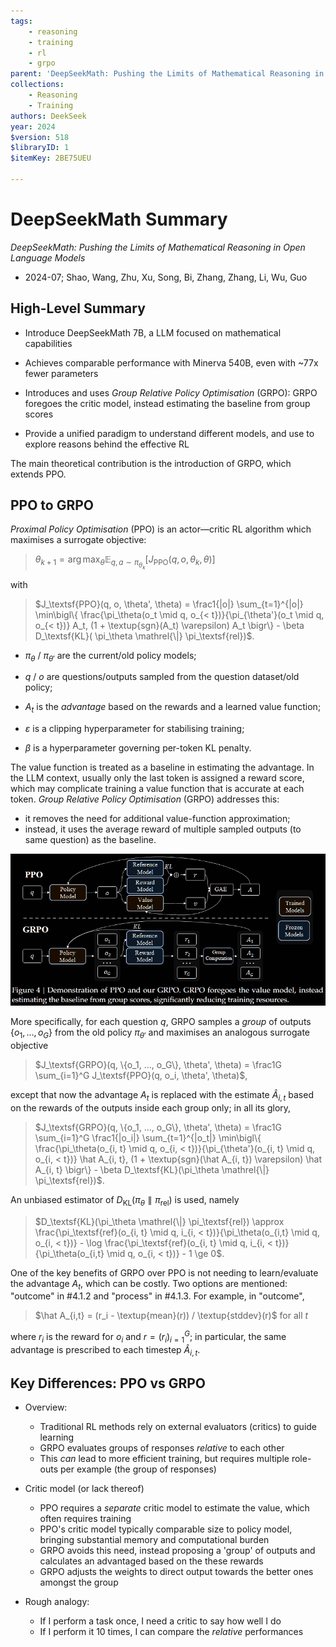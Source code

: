 ```yaml
---
tags:
    - reasoning
    - training
    - rl
    - grpo
parent: 'DeepSeekMath: Pushing the Limits of Mathematical Reasoning in Open Language Models'
collections:
    - Reasoning
    - Training
authors: DeekSeek
year: 2024
$version: 518
$libraryID: 1
$itemKey: 2BE75UEU

---
```

# DeepSeekMath Summary

*DeepSeekMath: Pushing the Limits of Mathematical Reasoning in Open Language Models*

*   2024-07; Shao, Wang, Zhu, Xu, Song, Bi, Zhang, Zhang, Li, Wu, Guo

## High-Level Summary

*   Introduce DeepSeekMath 7B, a LLM focused on mathematical capabilities

*   Achieves comparable performance with Minerva 540B, even with \~77x fewer parameters

*   Introduces and uses *Group Relative Policy Optimisation* (GRPO): GRPO foregoes the critic model, instead estimating the baseline from group scores

*   Provide a unified paradigm to understand different models, and use to explore reasons behind the effective RL

The main theoretical contribution is the introduction of GRPO, which extends PPO.

## PPO to GRPO

*Proximal Policy Optimisation* (PPO) is an actor—critic RL algorithm which maximises a surrogate objective:

> $\theta_{k+1} = \arg\max_\theta \mathbb E_{q, a \sim \pi_{\theta_k}}[ J_\textsf{PPO}(q, o, \theta_k, \theta) ]$

with

> $J_\textsf{PPO}(q, o, \theta', \theta) = \frac1{|o|} \sum_{t=1}^{|o|} \min\bigl\{ \frac{\pi_\theta(o_t \mid q, o_{< t})}{\pi_{\theta'}(o_t \mid q, o_{< t})} A_t, (1 + \textup{sgn}(A_t) \varepsilon) A_t \bigr\} - \beta D_\textsf{KL}( \pi_\theta \mathrel{\|} \pi_\textsf{rel})$.

*   $\pi_\theta$ / $\pi_{\theta'}$  are the current/old policy models;

*   $q$ / $o$  are questions/outputs sampled from the question dataset/old policy;

*   $A_t$  is the *advantage* based on the rewards and a learned value function;

*   $\varepsilon$  is a clipping hyperparameter for stabilising training;

*   $\beta$  is a hyperparameter governing per-token KL penalty.

The value function is treated as a baseline in estimating the advantage. In the LLM context, usually only the last token is assigned a reward score, which may complicate training a value function that is accurate at each token. *Group Relative Policy Optimisation* (GRPO) addresses this:

*   it removes the need for additional value-function approximation;
*   instead, it uses the average reward of multiple sampled outputs (to same question) as the baseline.

![\<img alt="PPO vs GRPO" data-attachment-key="ID6WHF97" width="792" height="382" src="attachments/ID6WHF97.png" ztype="zimage"> | 792](attachments/ID6WHF97.png)

More specifically, for each question $q$, GRPO samples a *group* of outputs $\{o_1, ..., o_G\}$ from the old policy $\pi_{\theta'}$ and maximises an analogous surrogate objective

> $J_\textsf{GRPO}(q, \{o_1, ..., o_G\}, \theta', \theta) = \frac1G \sum_{i=1}^G J_\textsf{PPO}(q, o_i, \theta', \theta)$,

except that now the advantage $A_t$ is replaced with the estimate $\hat A_{i, t}$ based on the rewards of the outputs inside each group only; in all its glory,

> $J_\textsf{GRPO}(q, \{o_1, ..., o_G\}, \theta', \theta) = \frac1G \sum_{i=1}^G \frac1{|o_i|} \sum_{t=1}^{|o_t|} \min\bigl\{ \frac{\pi_\theta(o_{i, t} \mid q, o_{i, < t})}{\pi_{\theta'}(o_{i, t} \mid q, o_{i, < t})} \hat A_{i, t}, (1 + \textup{sgn}(\hat A_{i, t}) \varepsilon) \hat A_{i, t} \bigr\} - \beta D_\textsf{KL}(\pi_\theta \mathrel{\|} \pi_\textsf{rel})$.

An unbiased estimator of $D_\textsf{KL}(\pi_\theta \mathrel{\|} \pi_\textsf{rel})$ is used, namely

> $D_\textsf{KL}(\pi_\theta \mathrel{\|} \pi_\textsf{rel}) \approx \frac{\pi_\textsf{ref}(o_{i, t} \mid q, i_{i, < t})}{\pi_\theta(o_{i,t} \mid q, o_{i, < t})} - \log \frac{\pi_\textsf{ref}(o_{i, t} \mid q, i_{i, < t})}{\pi_\theta(o_{i,t} \mid q, o_{i, < t})} - 1 \ge 0$.

One of the key benefits of GRPO over PPO is not needing to learn/evaluate the advantage $A_t$, which can be costly. Two options are mentioned: "outcome" in #4.1.2 and "process" in #4.1.3. For example, in "outcome",

> $\hat A_{i,t} = (r_i - \textup{mean}(r)) / \textup{stddev}(r)$ for all $t$

where $r_i$ is the reward for $o_i$ and $r = (r_i)_{i=1}^G$; in particular, the same advantage is prescribed to each timestep $\hat A_{i,t}$.

## Key Differences: PPO vs GRPO

*   Overview:

    *   Traditional RL methods rely on external evaluators (critics) to guide learning
    *   GRPO evaluates groups of responses *relative* to each other
    *   This *can* lead to more efficient training, but requires multiple role-outs per example (the group of responses)

*   Critic model (or lack thereof)

    *   PPO requires a *separate* critic model to estimate the value, which often requires training
    *   PPO's critic model typically comparable size to policy model, bringing substantial memory and computational burden
    *   GRPO avoids this need, instead proposing a 'group' of outputs and calculates an advantaged based on the these rewards
    *   GRPO adjusts the weights to direct output towards the better ones amongst the group

*   Rough analogy:

    *   If I perform a task once, I need a critic to say how well I do
    *   If I perform it 10 times, I can compare the *relative* performances
